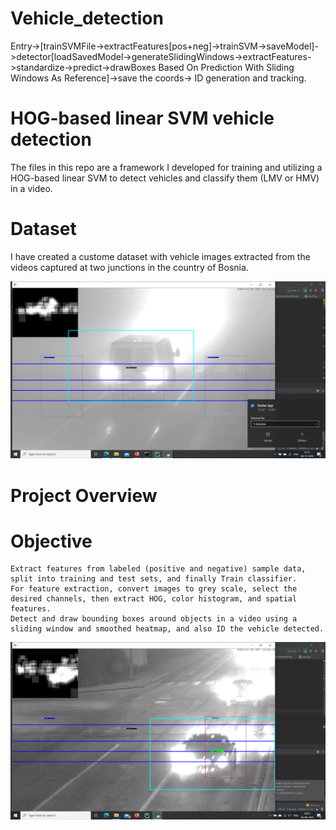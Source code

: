 # Vehicle_detection
Entry->[trainSVMFile->extractFeatures[pos+neg]->trainSVM->saveModel]->detector[loadSavedModel->generateSlidingWindows->extractFeatures->standardize->predict->drawBoxes Based On Prediction With Sliding Windows As Reference]->save the coords-> ID generation and tracking.

# HOG-based linear SVM vehicle detection

The files in this repo are a framework I developed for training and utilizing a HOG-based linear SVM to detect vehicles and classify them (LMV or HMV) in a video. 

# Dataset

I have created a custome dataset with vehicle images extracted from the videos captured at two junctions in the country of Bosnia.

![](images/2020-10-08.png)

# Project Overview

# Objective

    Extract features from labeled (positive and negative) sample data, split into training and test sets, and finally Train classifier.
    For feature extraction, convert images to grey scale, select the desired channels, then extract HOG, color histogram, and spatial features.
    Detect and draw bounding boxes around objects in a video using a sliding window and smoothed heatmap, and also ID the vehicle detected.
    
   ![](images/2020-08-06%20(3).png)


